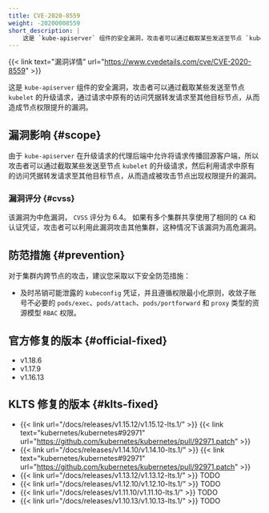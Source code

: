 ```yaml
---
title: CVE-2020-8559
weight: -20200008559
short_description: |
    这是 `kube-apiserver` 组件的安全漏洞，攻击者可以通过截取某些发送至节点 `kubelet` 的升级请求，通过请求中原有的访问凭据转发请求至其他目标节点，从而造成节点权限提升的漏洞。
---
```


{{< link text="漏洞详情" url="https://www.cvedetails.com/cve/CVE-2020-8559" >}}

这是 `kube-apiserver` 组件的安全漏洞，攻击者可以通过截取某些发送至节点 `kubelet` 的升级请求，通过请求中原有的访问凭据转发请求至其他目标节点，从而造成节点权限提升的漏洞。

## 漏洞影响 {#scope}

由于 `kube-apiserver` 在升级请求的代理后端中允许将请求传播回源客户端，所以攻击者可以通过截取某些发送至节点 `kubelet` 的升级请求，然后利用请求中原有的访问凭据转发请求至其他目标节点，从而造成被攻击节点出现权限提升的漏洞。

### 漏洞评分 {#cvss}

该漏洞为中危漏洞， `CVSS` 评分为 6.4。
如果有多个集群共享使用了相同的 `CA` 和认证凭证，攻击者可以利用此漏洞攻击其他集群，这种情况下该漏洞为高危漏洞。

## 防范措施 {#prevention}

对于集群内跨节点的攻击，建议您采取以下安全防范措施：
- 及时吊销可能泄露的 `kubeconfig` 凭证，并且遵循权限最小化原则，收敛子账号不必要的 `pods/exec`、`pods/attach`、`pods/portforward` 和 `proxy` 类型的资源模型 `RBAC` 权限。

## 官方修复的版本 {#official-fixed}

- v1.18.6
- v1.17.9
- v1.16.13

## KLTS 修复的版本 {#klts-fixed}

- {{< link url="/docs/releases/v1.15.12/v1.15.12-lts.1/" >}} {{< link text="kubernetes/kubernetes#92971" url="https://github.com/kubernetes/kubernetes/pull/92971.patch" >}}
- {{< link url="/docs/releases/v1.14.10/v1.14.10-lts.1/" >}} {{< link text="kubernetes/kubernetes#92971" url="https://github.com/kubernetes/kubernetes/pull/92971.patch" >}}
- {{< link url="/docs/releases/v1.13.12/v1.13.12-lts.1/" >}} TODO
- {{< link url="/docs/releases/v1.12.10/v1.12.10-lts.1/" >}} TODO
- {{< link url="/docs/releases/v1.11.10/v1.11.10-lts.1/" >}} TODO
- {{< link url="/docs/releases/v1.10.13/v1.10.13-lts.1/" >}} TODO
